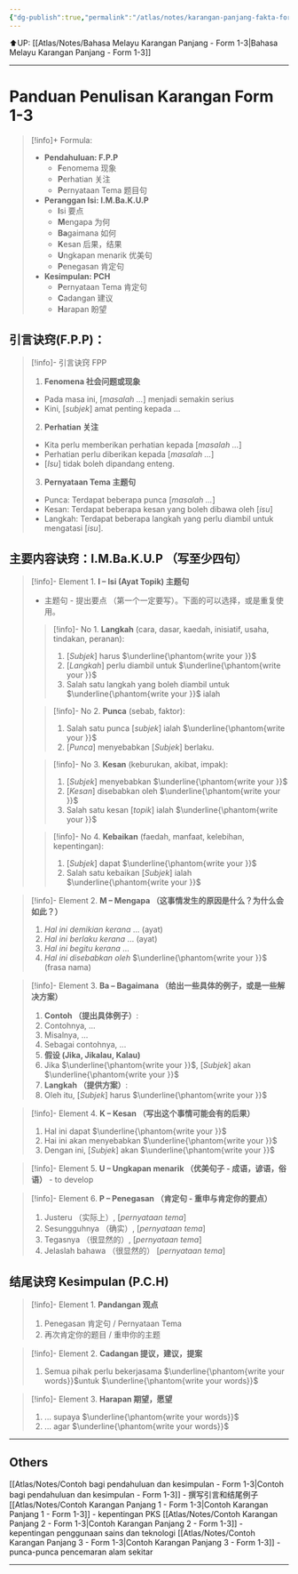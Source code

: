 ```yaml
---
{"dg-publish":true,"permalink":"/atlas/notes/karangan-panjang-fakta-form-1-3/"}
---
```


⬆️UP: [[Atlas/Notes/Bahasa Melayu Karangan Panjang - Form 1-3\|Bahasa Melayu Karangan Panjang - Form 1-3]]

---

# Panduan Penulisan Karangan Form 1-3

> [!info]+ Formula:
> - **Pendahuluan: F.P.P**
> 	- **F**enomema 现象
> 	- **P**erhatian 关注
> 	- **P**ernyataan Tema 题目句
> - **Peranggan Isi: I.M.Ba.K.U.P**
> 	- **I**si 要点
> 	- **M**engapa 为何
> 	- **Ba**gaimana 如何
> 	- **K**esan 后果，结果
> 	- **U**ngkapan menarik 优美句
> 	- **P**enegasan 肯定句
> - **Kesimpulan: PCH**
> 	- **P**ernyataan Tema 肯定句
> 	- **C**adangan 建议
> 	- **H**arapan 盼望

## 引言诀窍(F.P.P)：
> [!info]- 引言诀窍 FPP
> 1. **Fenomena 社会问题或现象**
> 	- Pada masa ini, [*masalah ...*] menjadi semakin serius
> 	- Kini, [*subjek*] amat penting kepada ...
> 2. **Perhatian 关注**
> 	- Kita perlu memberikan perhatian kepada [*masalah ...*]
> 	- Perhatian perlu diberikan kepada [*masalah ...*]
> 	- [*Isu*] tidak boleh dipandang enteng. 
> 3. **Pernyataan Tema 主题句**
> 	- Punca: Terdapat beberapa punca [*masalah ...*]
> 	- Kesan: Terdapat beberapa kesan yang boleh dibawa oleh [*isu*]
> 	- Langkah: Terdapat beberapa langkah yang perlu diambil untuk mengatasi [*isu*].
## 主要内容诀窍：I.M.Ba.K.U.P （写至少四句）
> [!info]- Element 1. **I – Isi (Ayat Topik) 主题句**
> - 主题句 - 提出要点 （第一个一定要写）。下面的可以选择，或是重复使用。
> 
> > [!info]- No 1. **Langkah** (cara, dasar, kaedah, inisiatif, usaha, tindakan, peranan): 
> > 1. [*Subjek*] harus $\underline{\phantom{write your }}$ 
> > 2. [*Langkah*] perlu diambil untuk $\underline{\phantom{write your }}$
> > 3. Salah satu langkah yang boleh diambil untuk $\underline{\phantom{write your }}$ ialah
> 
> > [!info]- No 2. **Punca** (sebab, faktor):
> > 1. Salah satu punca [*subjek*] ialah $\underline{\phantom{write your }}$
> > 2. [*Punca*] menyebabkan [*Subjek*] berlaku.
> 
> > [!info]- No 3. **Kesan** (keburukan, akibat, impak):
> > 1. [*Subjek*] menyebabkan $\underline{\phantom{write your }}$
> > 2. [*Kesan*] disebabkan oleh $\underline{\phantom{write your }}$
> > 3. Salah satu kesan [*topik*] ialah $\underline{\phantom{write your }}$
> 
> > [!info]- No 4. **Kebaikan** (faedah, manfaat, kelebihan, kepentingan):
> > 1. [*Subjek*] dapat $\underline{\phantom{write your }}$
> > 2. Salah satu kebaikan [*Subjek*] ialah $\underline{\phantom{write your }}$
 
> [!info]- Element 2. **M – Mengapa （这事情发生的原因是什么？为什么会如此？）**
> 1. *Hal ini demikian kerana* ... (ayat)
> 2. *Hal ini berlaku kerana* ...  (ayat)
> 3. *Hal ini begitu kerana* ...
> 4. *Hal ini disebabkan oleh* $\underline{\phantom{write your }}$ (frasa nama)

> [!info]- Element 3. **Ba – Bagaimana （给出一些具体的例子，或是一些解决方案）**
> 1. **Contoh （提出具体例子）**:
> 	1. Contohnya, ...
> 	2. Misalnya, ...
> 	3. Sebagai contohnya, ...
> 2. **假设 (Jika, Jikalau, Kalau)**
> 	1. Jika $\underline{\phantom{write your }}$, [*Subjek*] akan $\underline{\phantom{write your }}$
> 3. **Langkah （提供方案）**:
> 	1. Oleh itu, [*Subjek*] harus $\underline{\phantom{write your }}$

> [!info]- Element 4. **K – Kesan （写出这个事情可能会有的后果）**
> 1. Hal ini dapat $\underline{\phantom{write your }}$
> 2. Hai ini akan menyebabkan $\underline{\phantom{write your }}$
> 3. Dengan ini, [*Subjek*] akan $\underline{\phantom{write your }}$

> [!info]- Element 5. **U – Ungkapan menarik （优美句子 - 成语，谚语，俗语）** - to develop

> [!info]- Element 6. **P – Penegasan （肯定句 - 重申与肯定你的要点）**
> 1. Justeru （实际上）, [*pernyataan tema*] 
> 2. Sesungguhnya （确实）, [*pernyataan tema*]
> 3. Tegasnya （很显然的）, [*pernyataan tema*] 
> 4. Jelaslah bahawa （很显然的） [*pernyataan tema*]

## 结尾诀窍 Kesimpulan (P.C.H)

> [!info]- Element 1. **Pandangan 观点**
> 1. Penegasan 肯定句 / Pernyataan Tema
> 	1. 再次肯定你的题目 / 重申你的主题

> [!info]- Element 2. **Cadangan 提议，建议，提案**
> 1. Semua pihak perlu bekerjasama $\underline{\phantom{write your words}}$untuk  $\underline{\phantom{write your words}}$

> [!info]- Element 3. **Harapan 期望，愿望**
> 1. ... supaya  $\underline{\phantom{write your words}}$
> 2. ... agar  $\underline{\phantom{write your words}}$

---
## Others
[[Atlas/Notes/Contoh bagi pendahuluan dan kesimpulan - Form 1-3\|Contoh bagi pendahuluan dan kesimpulan - Form 1-3]] - 撰写引言和结尾例子
[[Atlas/Notes/Contoh Karangan Panjang 1 - Form 1-3\|Contoh Karangan Panjang 1 - Form 1-3]] - kepentingan PKS
[[Atlas/Notes/Contoh Karangan Panjang 2 - Form 1-3\|Contoh Karangan Panjang 2 - Form 1-3]] - kepentingan penggunaan sains dan teknologi
[[Atlas/Notes/Contoh Karangan Panjang 3 - Form 1-3\|Contoh Karangan Panjang 3 - Form 1-3]] - punca-punca pencemaran alam sekitar

---
